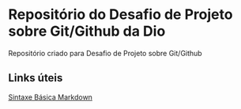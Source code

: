 # Repositório do Desafio de Projeto sobre Git/Github da Dio
Repositório criado para Desafio de Projeto sobre Git/Github

## Links úteis
[Sintaxe Básica Markdown](https://www.markdownguide.org/basic-syntax/)
